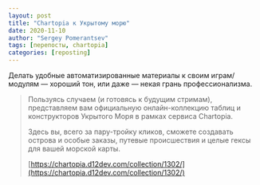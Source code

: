 ```yaml
---
layout: post
title: "Chartopia к Укрытому морю"
date: 2020-11-10
author: "Sergey Pomerantsev"
tags: [перепосты, chartopia]
categories: [reposting]
---
```


Делать удобные автоматизированные материалы к своим играм/модулям — хороший тон, или даже — некая грань профессионализма.

> Пользуясь случаем (и готовясь к будущим стримам), представляем вам официальную онлайн-коллекцию таблиц и конструкторов Укрытого Моря в рамках сервиса Chartopia.
>
> Здесь вы, всего за пару-тройку кликов, сможете создавать острова и особые заказы, путевые происшествия и целые гексы для вашей морской карты.
> 
> [https://chartopia.d12dev.com/collection/1302/](https://chartopia.d12dev.com/collection/1302/)

